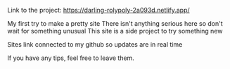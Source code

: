 Link to the project: https://darling-rolypoly-2a093d.netlify.app/

My first try to make a pretty site
There isn't anything serious here so don't wait for something unusual
This site is a side project to try something new

Sites link connected to my github so updates are in real time

If you have any tips, feel free to leave them.
